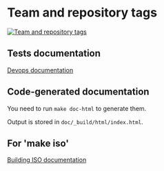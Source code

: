 Team and repository tags
========================

[![Team and repository tags](https://governance.openstack.org/tc/badges/fuel-qa.svg)](https://governance.openstack.org/tc/reference/tags/index.html)

<!-- Change things from this point on -->

Tests documentation
-------------------

[Devops documentation](http://docs.fuel-infra.org/fuel-dev/devops.html)

Code-generated documentation
----------------------------

You need to run `make doc-html` to generate them.

Output is stored in `doc/_build/html/index.html`.


For 'make iso'
--------------

[Building ISO documentation](http://docs.fuel-infra.org/fuel-dev/develop/env.html#building-the-fuel-iso)

